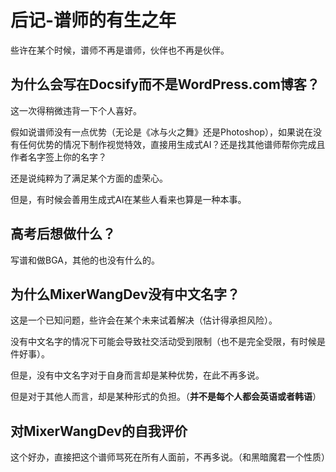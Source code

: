 # 后记-谱师的有生之年

些许在某个时候，谱师不再是谱师，伙伴也不再是伙伴。

## 为什么会写在Docsify而不是WordPress.com博客？

这一次得稍微违背一下个人喜好。

假如说谱师没有一点优势（无论是《冰与火之舞》还是Photoshop），如果说在没有任何优势的情况下制作视觉特效，直接用生成式AI？还是找其他谱师帮你完成且作者名字签上你的名字？

还是说纯粹为了满足某个方面的虚荣心。

但是，有时候会善用生成式AI在某些人看来也算是一种本事。

## 高考后想做什么？

写谱和做BGA，其他的也没有什么的。

## 为什么MixerWangDev没有中文名字？

这是一个已知问题，些许会在某个未来试着解决（估计得承担风险）。

没有中文名字的情况下可能会导致社交活动受到限制（也不是完全受限，有时候是件好事）。

但是，没有中文名字对于自身而言却是某种优势，在此不再多说。

但是对于其他人而言，却是某种形式的负担。（**并不是每个人都会英语或者韩语**）

## 对MixerWangDev的自我评价

这个好办，直接把这个谱师骂死在所有人面前，不再多说。（和黑暗魔君一个性质）
